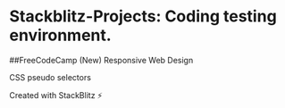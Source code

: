 
# Stackblitz-Projects: Coding testing environment.

##FreeCodeCamp (New) Responsive Web Design

CSS pseudo selectors

Created with StackBlitz ⚡️

